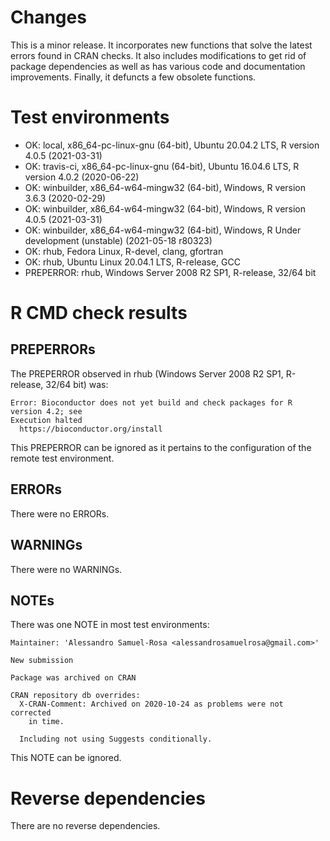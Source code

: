 # Changes

This is a minor release. It incorporates new functions that solve the latest errors found in CRAN
checks. It also includes modifications to get rid of package dependencies as well as has various
code and documentation improvements. Finally, it defuncts a few obsolete functions.

# Test environments

* OK: local, x86_64-pc-linux-gnu (64-bit), Ubuntu 20.04.2 LTS, R version 4.0.5 (2021-03-31)
* OK: travis-ci, x86_64-pc-linux-gnu (64-bit), Ubuntu 16.04.6 LTS, R version 4.0.2 (2020-06-22)
* OK: winbuilder, x86_64-w64-mingw32 (64-bit), Windows, R version 3.6.3 (2020-02-29)
* OK: winbuilder, x86_64-w64-mingw32 (64-bit), Windows, R version 4.0.5 (2021-03-31)
* OK: winbuilder, x86_64-w64-mingw32 (64-bit), Windows, R Under development (unstable) (2021-05-18 r80323)
* OK: rhub, Fedora Linux, R-devel, clang, gfortran
* OK: rhub, Ubuntu Linux 20.04.1 LTS, R-release, GCC
* PREPERROR: rhub, Windows Server 2008 R2 SP1, R-release, 32/64 bit

# R CMD check results

## PREPERRORs

The PREPERROR observed in rhub (Windows Server 2008 R2 SP1, R-release, 32/64 bit) was:

```
Error: Bioconductor does not yet build and check packages for R version 4.2; see
Execution halted
  https://bioconductor.org/install
```

This PREPERROR can be ignored as it pertains to the configuration of the remote test environment.

## ERRORs

There were no ERRORs.

## WARNINGs

There were no WARNINGs.

## NOTEs

There was one NOTE in most test environments:

```
Maintainer: 'Alessandro Samuel-Rosa <alessandrosamuelrosa@gmail.com>'

New submission

Package was archived on CRAN

CRAN repository db overrides:
  X-CRAN-Comment: Archived on 2020-10-24 as problems were not corrected
    in time.

  Including not using Suggests conditionally.
```

This NOTE can be ignored.

# Reverse dependencies

There are no reverse dependencies.
